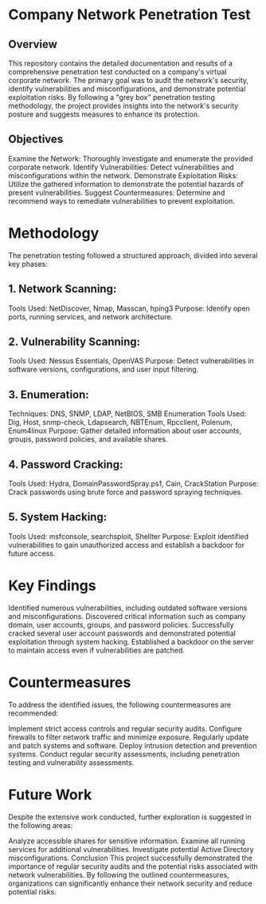 # Company Network Penetration Test
## Overview
This repository contains the detailed documentation and results of a comprehensive penetration test conducted on a company's virtual corporate network. The primary goal was to audit the network's security, identify vulnerabilities and misconfigurations, and demonstrate potential exploitation risks. By following a "grey box" penetration testing methodology, the project provides insights into the network's security posture and suggests measures to enhance its protection.

## Objectives
Examine the Network: Thoroughly investigate and enumerate the provided corporate network.
Identify Vulnerabilities: Detect vulnerabilities and misconfigurations within the network.
Demonstrate Exploitation Risks: Utilize the gathered information to demonstrate the potential hazards of present vulnerabilities.
Suggest Countermeasures: Determine and recommend ways to remediate vulnerabilities to prevent exploitation.
# Methodology
The penetration testing followed a structured approach, divided into several key phases:

## 1. Network Scanning:

Tools Used: NetDiscover, Nmap, Masscan, hping3
Purpose: Identify open ports, running services, and network architecture.
## 2. Vulnerability Scanning:

Tools Used: Nessus Essentials, OpenVAS
Purpose: Detect vulnerabilities in software versions, configurations, and user input filtering.
## 3. Enumeration:

Techniques: DNS, SNMP, LDAP, NetBIOS, SMB Enumeration
Tools Used: Dig, Host, snmp-check, Ldapsearch, NBTEnum, Rpcclient, Polenum, Enum4linux
Purpose: Gather detailed information about user accounts, groups, password policies, and available shares.
## 4. Password Cracking:

Tools Used: Hydra, DomainPasswordSpray.ps1, Cain, CrackStation
Purpose: Crack passwords using brute force and password spraying techniques.
## 5. System Hacking:

Tools Used: msfconsole, searchsploit, Shellter
Purpose: Exploit identified vulnerabilities to gain unauthorized access and establish a backdoor for future access.


# Key Findings
Identified numerous vulnerabilities, including outdated software versions and misconfigurations.
Discovered critical information such as company domain, user accounts, groups, and password policies.
Successfully cracked several user account passwords and demonstrated potential exploitation through system hacking.
Established a backdoor on the server to maintain access even if vulnerabilities are patched.
# Countermeasures
To address the identified issues, the following countermeasures are recommended:

Implement strict access controls and regular security audits.
Configure firewalls to filter network traffic and minimize exposure.
Regularly update and patch systems and software.
Deploy intrusion detection and prevention systems.
Conduct regular security assessments, including penetration testing and vulnerability assessments.
# Future Work
Despite the extensive work conducted, further exploration is suggested in the following areas:

Analyze accessible shares for sensitive information.
Examine all running services for additional vulnerabilities.
Investigate potential Active Directory misconfigurations.
Conclusion
This project successfully demonstrated the importance of regular security audits and the potential risks associated with network vulnerabilities. By following the outlined countermeasures, organizations can significantly enhance their network security and reduce potential risks.
